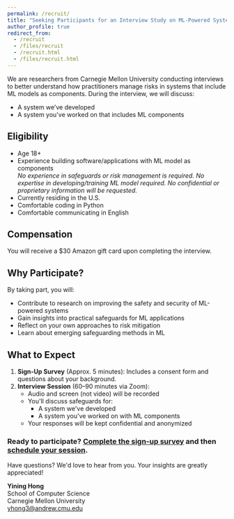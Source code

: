 ```yaml
---
permalink: /recruit/
title: "Seeking Participants for an Interview Study on ML-Powered System Safeguards"
author_profile: true
redirect_from:
  - /recruit
  - /files/recruit
  - /recruit.html
  - /files/recruit.html
---
```


We are researchers from Carnegie Mellon University conducting interviews to better understand how practitioners manage risks in systems that include ML models as components. During the interview, we will discuss:

- A system we’ve developed
- A system you've worked on that includes ML components

## Eligibility

- Age 18+
- Experience building software/applications with ML model as components \
  *No experience in safeguards or risk management is required. No expertise in developing/training ML model required. No confidential or proprietary information will be requested.*
- Currently residing in the U.S.
- Comfortable coding in Python
- Comfortable communicating in English

## Compensation

You will receive a $30 Amazon gift card upon completing the interview.

## Why Participate?

By taking part, you will:

- Contribute to research on improving the safety and security of ML-powered systems
- Gain insights into practical safeguards for ML applications
- Reflect on your own approaches to risk mitigation
- Learn about emerging safeguarding methods in ML

## What to Expect

1. **Sign-Up Survey** (Approx. 5 minutes): Includes a consent form and questions about your background.
2. **Interview Session** (60–90 minutes via Zoom):
   - Audio and screen (not video) will be recorded
   - You'll discuss safeguards for:
     - A system we've developed
     - A system you've worked on with ML components
   - Your responses will be kept confidential and anonymized

### Ready to participate? [Complete the sign-up survey](https://forms.gle/UqjFJ9f8eJod8V55A) and then [schedule your session](https://calendar.app.google/LZPnNuiph9uxR7ET7).

Have questions? We'd love to hear from you. Your insights are greatly appreciated!

**Yining Hong**  
School of Computer Science  
Carnegie Mellon University  
[yhong3@andrew.cmu.edu](mailto:yhong3@andrew.cmu.edu)